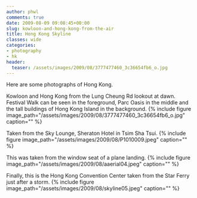 ```yaml
---
author: phwl
comments: true
date: 2009-08-09 09:08:45+00:00
slug: kowloon-and-hong-kong-from-the-air
title: Hong Kong Skyline
classes: wide
categories:
- photography
- hk
header:
  teaser: /assets/images/2009/08/3777477460_3c36654fb6_o.jpg
---
```


Here are some photographs of Hong Kong.

Kowloon and Hong Kong from the Lung Cheung Rd lookout at dawn. Festival Walk can be seen in the foreground, Parc Oasis in the middle and the tall buildings of Hong Kong Island in the background.
{% include figure image_path="/assets/images/2009/08/3777477460_3c36654fb6_o.jpg" caption="" %}
<!-- more -->
Taken from the Sky Lounge, Sheraton Hotel in Tsim Sha Tsui.
{% include figure image_path="/assets/images/2009/08/P1010009.jpeg" caption="" %}

This was taken from the window seat of a plane landing.
{% include figure image_path="/assets/images/2009/08/aaerial04.jpeg" caption="" %}

Finally, this is the Hong Kong Convention Center taken from the Star Ferry just after a storm.
{% include figure image_path="/assets/images/2009/08/skyline05.jpeg" caption="" %}


